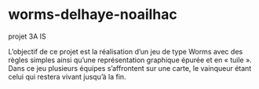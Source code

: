 # worms-delhaye-noailhac
projet 3A IS

L’objectif de ce projet est la réalisation d’un jeu de type Worms avec des règles simples ainsi qu’une représentation graphique épurée et en « tuile ». Dans ce jeu plusieurs équipes s’affrontent sur une carte, le vainqueur étant celui qui restera vivant jusqu’à la fin.
